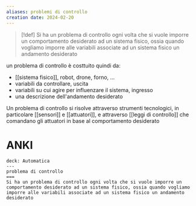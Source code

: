 ```yaml
---
aliases: problemi di controllo
creation date: 2024-02-20
---
```


> [!def]
> Si ha un problema di controllo ogni volta che si vuole imporre un comportamento desiderato ad un sistema fisico, ossia quando vogliamo imporre alle variabili associate ad un sistema fisico un andamento desiderato

un problema di controllo è costtuito quindi da:
- [[sistema fisico]], robot, drone, forno, ...
- variabili da controllare, uscita
- variabili su cui agire per influenzare il sistema, ingresso
- una descrizione dell'andamento desiderato

Un problema di controllo si risolve attraverso strumenti  tecnologici, in particolare [[sensori]] e [[attuatori]], e attraverso [[leggi di controllo]] che comandano gli attuatori in base al comportamento desiderato

# ANKI

```anki
deck: Automatica
---
problema di controllo
===
Si ha un problema di controllo ogni volta che si vuole imporre un comportamento desiderato ad un sistema fisico, ossia quando vogliamo imporre alle variabili associate ad un sistema fisico un andamento desiderato
```
